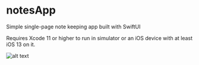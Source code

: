 # notesApp
Simple single-page note keeping app built with SwiftUI

Requires Xcode 11 or higher to run in simulator or an iOS device with at least iOS 13 on it.

![alt text](https://github.com/dmr121/notesApp/blob/master/assets/RPReplay_Final1595892698.2020-07-27%2019_34_14.gif?raw=true)
